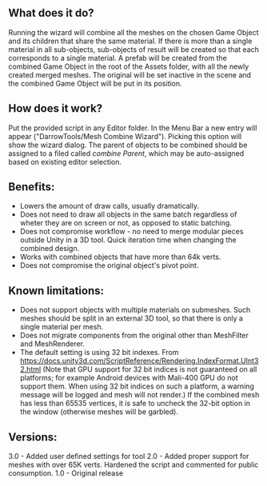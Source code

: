 ## What does it do?
Running the wizard will combine all the meshes on the chosen Game Object and its children that share the same material. If there is more than a single material in all sub-objects, sub-objects of result will be created so that each corresponds to a single material. A prefab will be created from the combined Game Object in the root of the Assets folder, with all the newly created merged meshes. The original will be set inactive in the scene and the combined Game Object will be put in its position.

## How does it work?
Put the provided script in any Editor folder. In the Menu Bar a new entry will appear ("DarrowTools/Mesh Combine Wizard"). Picking this option will show the wizard dialog. The parent of objects to be combined should be assigned to a filed called _combine Parent_, which may be auto-assigned based on existing editor selection.

## Benefits:
* Lowers the amount of draw calls, usually dramatically.
* Does not need to draw all objects in the same batch regardless of wheter they are on screen or not, as opposed to static batching.
* Does not compromise workflow - no need to merge modular pieces outside Unity in a 3D tool. Quick iteration time when changing the combined design.
* Works with combined objects that have more than 64k verts.
* Does not compromise the original object's pivot point.

## Known limitations:
* Does not support objects with multiple materials on submeshes. Such meshes should be split in an external 3D tool, so that there is only a single material per mesh.
* Does not migrate components from the original other than MeshFilter and MeshRenderer.
* The default setting is using 32 bit indexes. From https://docs.unity3d.com/ScriptReference/Rendering.IndexFormat.UInt32.html (Note that GPU support for 32 bit indices is not guaranteed on all platforms; for example Android devices with Mali-400 GPU do not support them. When using 32 bit indices on such a platform, a warning message will be logged and mesh will not render.) If the combined mesh has less than 65535 vertices, it is safe to uncheck the 32-bit option in the window (otherwise meshes will be garbled). 

## Versions:
3.0 - Added user defined settings for tool
2.0 - Added proper support for meshes with over 65K verts. Hardened the script and commented for public consumption.
1.0 - Original release



